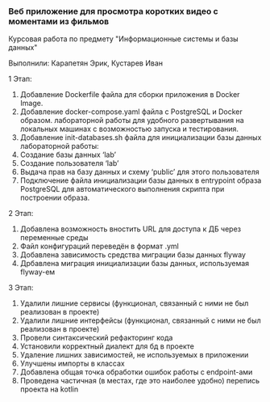 ### Веб приложение для просмотра коротких видео с моментами из фильмов

Курсовая работа по предмету "Информационные системы и базы данных"

Выполнили: Карапетян Эрик, Кустарев Иван

1 Этап:
1. Добавление Dockerfile файла для сборки приложения в Docker Image.
2. Добавление docker-compose.yaml файла с PostgreSQL и Docker образом. лабораторной работы для удобного развертывания на локальных машинах с возможностью запуска и тестирования.
3. Добавление init-databases.sh файла для инициализации базы данных лабораторной работы:
4. Создание базы данных ‘lab’
5. Создание пользователя ‘lab’
6. Выдача прав на базу данных и схему ‘public’ для этого пользователя
7. Подключение файла инициализации базы данных в entrypoint образа PostgreSQL для автоматического выполнения скрипта при построении образа.


2 Этап:
1. Добавлена возможность вностить URL для доступа к ДБ через переменные среды
2. Файл конфигураций переведён в формат .yml
3. Добавлена зависимость средства миграции базы данных flyway
4. Дрбавлена миграция инициализации базы данных, используемая flyway-ем

3 Этап:
1. Удалили лишние сервисы (функционал, связанный с ними не был реализован в проекте)
2. Удалили лишние интерфейсы (функционал, связанный с ними не был реализован в проекте)
3. Провели синтаксический рефакторинг кода
4. Установили корректный диалект для бд в проекте
5. Удаление лишних зависимостей, не используемых в приложении
6. Улучшены импорты в классах
7. Добавлена общая точка обработки ошибок работы с endpoint-ами
8. Проведена частичная (в местах, где это наиболее удобно) перепись проекта на kotlin
